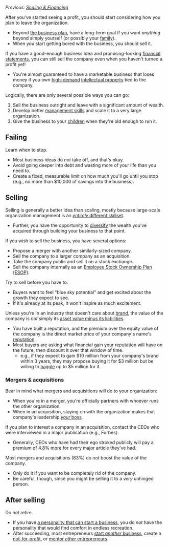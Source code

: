 
*Previous: [Scaling & Financing](entrepreneur-6_scaling.md)*

After you've started seeing a profit, you should start considering how you plan to leave the organization.

- Beyond [the business plan](entrepreneur-3_plan.md), have a long-term goal if you want *anything* beyond simply yourself (or possibly your [family](people-family.md)).
- When you start getting bored with the business, you should sell it.

If you have a good-enough business idea and promising-looking [financial statements](accounting.md), you can still sell the company even when you haven't turned a profit yet!

- You're almost guaranteed to have a marketable business that loses money if you own [high-demand](economics.md) [intellectual property](legal-ip.md) tied to the company.

Logically, there are only several possible ways you can go:

1. Sell the business outright and leave with a significant amount of wealth.
2. Develop better [management skills](mgmt-1_why.md) and scale it to a very large organization.
3. Give the business to your [children](people-family.md) when they're old enough to run it.

## Failing

Learn when to stop.

- Most business ideas do *not* take off, and that's okay.
- Avoid going deeper into debt and wasting more of your life than you need to.
- Create a fixed, measurable limit on how much you'll go until you stop (e.g., no more than $10,000 of savings into the business).

## Selling

Selling is generally a better idea than scaling, mostly because large-scale organization management is an [*entirely* different skillset](mgmt-7_changes.md).

- Further, you have the opportunity to [diversify](money-investing.md) the wealth you've acquired through building your business to that point.

If you wish to sell the business, you have several options:

- Propose a merger with another similarly-sized company.
- Sell the company to a larger company as an acquisition.
- Take the company public and sell it on a stock exchange.
- Sell the company internally as an [Employee Stock Ownership Plan (ESOP)](accounting.md).

Try to sell before you have to.

- Buyers want to feel "blue sky potential" and get excited about the growth they expect to see.
- If it's already at its peak, it won't inspire as much excitement.

Unless you're in an industry that doesn't care about [brand](marketing.md), the value of the company is *not* simply its [asset value minus its liabilities](accounting.md).

- You have built a reputation, and the premium over the equity value of the company is the direct market price of your company's name's [reputation](image.md).
- Most buyers are asking what financial gain your reputation will have on the future, then discount it over that window of time.
  - e.g., if they expect to gain $10 million from your company's brand within 3 years, they may propose buying it for $3 million but be willing to [haggle](people-5_conflicts.md) up to $5 million for it.

### Mergers & acquisitions

Bear in mind what mergers and acquisitions will do to your organization:

- When you're in a merger, you're officially partners with whoever runs the other organization.
- When in an acquisition, staying on with the organization makes that company's leadership [*your* boss](jobs-1_why.md).

If you plan to interest a company in an acquisition, contact the CEOs who were interviewed in a major publication (e.g., Forbes).

- Generally, CEOs who have had their ego stroked publicly will pay a premium of 4.8% more for every major article they've had.

Most mergers and acquisitions (83%) do *not* boost the value of the company.

- Only do it if you want to be completely rid of the company.
- Be careful, though, since you might be selling it to a *very* unhinged person.

## After selling

Do *not* retire.

- If you have [a personality that can start a business](entrepreneur-1_why.md), you do *not* have the personality that would find comfort in endless recreation.
- After succeeding, most entrepreneurs [start *another* business](entrepreneur-2_idea.md), create a [not-for-profit](entrepreneur-3_plan.md), or [mentor *other* entrepreneurs](education.md).
